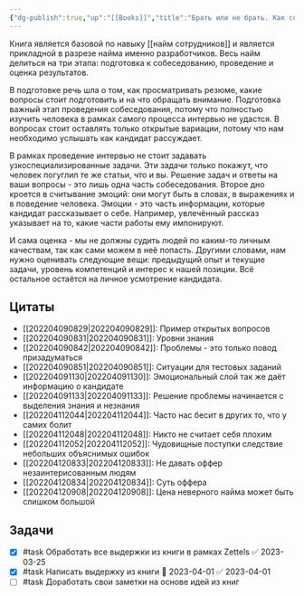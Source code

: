 ```yaml
---
{"dg-publish":true,"up":"[[Books]]","title":"Брать или не брать. Как собеседовать разработчика.","category":"book","status":"Completed","tags":["books"],"rating":4,"date":"2022-02-06T20:52:35+04:00","modified_at":"2023-04-01T18:56:59+04:00","permalink":"/books/brat-ili-ne-brat-kak-sobesedovat-razrabotchika/","dgPassFrontmatter":true}
---
```





Книга является базовой по навыку [[найм сотрудников]] и является прикладной в разрезе найма именно разработчиков. Весь найм делиться на три этапа: подготовка к собеседованию, проведение и оценка результатов.

В подготовке речь шла о том, как просматривать резюме, какие вопросы стоит подготовить и на что обращать внимание. Подготовка важный этап проведения собеседования, потому что полностью изучить человека в рамках самого процесса интервью не удастся. В вопросах стоит оставлять только открытые вариации, потому что нам необходимо услышать как кандидат рассуждает.

В рамках проведение интервью не стоит задавать узкоспециализированные задачи. Эти задачи только покажут, что человек погуглил те же статьи, что и вы. Решение задач и ответы на ваши вопросы - это лишь одна часть собеседования. Второе дно кроется в считывание эмоций: они могут быть в словах, в выражениях и в поведение человека. Эмоции - это часть информации, которые кандидат рассказывает о себе. Например, увлечённый рассказ указывает на то, какие части работы ему импонируют.

И сама оценка - мы не должны судить людей по каким-то личным качествам, так как сами можем в неё попасть. Другими словами, нам нужно оценивать следующие вещи: предыдущий опыт и текущие задачи, уровень компетенций и интерес к нашей позиции. Всё остальное остаётся на личное усмотрение кандидата. 

## Цитаты

- [[202204090829|202204090829]]: Пример открытых вопросов
- [[202204090831|202204090831]]: Уровни знания
- [[202204090842|202204090842]]: Проблемы - это только повод призадуматься
- [[202204090851|202204090851]]: Ситуации для тестовых заданий
- [[202204091130|202204091130]]: Эмоциональный слой так же даёт информацию о кандидате
- [[202204091133|202204091133]]: Решение проблемы начинается с выделения знания и незнания
- [[202204112044|202204112044]]: Часто нас бесит в других то, что у самих болит
- [[202204112048|202204112048]]: Никто не считает себя плохим
- [[202204112052|202204112052]]: Чудовищные поступки следствие небольших объяснимых ошибок
- [[202204120833|202204120833]]: Не давать оффер незаинтерисованным людям
- [[202204120834|202204120834]]: Суть оффера
- [[202204120908|202204120908]]: Цена неверного найма может быть слишком большой


## Задачи

- [x] #task Обработать все выдержки из книги в рамках Zettels ✅ 2023-03-25
- [x] #task Написать выдержку из книги 📅 2023-04-01 ✅ 2023-04-01
- [ ] #task Доработать свои заметки на основе идей из книг
